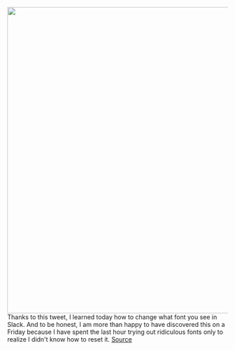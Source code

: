 <img src='https://cdn.vox-cdn.com/thumbor/frpaP5cBsN4AcA0l53_T-IR_DL0=/0x0:2050x1367/1200x800/filters:focal(861x520:1189x848)/cdn.vox-cdn.com/uploads/chorus_image/image/67390922/slack_hero.0.jpg' width='700px' /><br/>
Thanks to this tweet, I learned today how to change what font you see in Slack. And to be honest, I am more than happy to have discovered this on a Friday because I have spent the last hour trying out ridiculous fonts only to realize I didn't know how to reset it.
<a href='https://www.theverge.com/21432669/slack-font-change-how-to'> Source <a/>